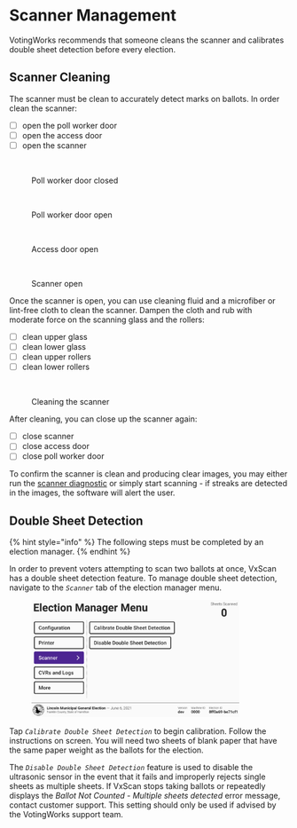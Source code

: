 # Scanner Management

VotingWorks recommends that someone cleans the scanner and calibrates double sheet detection before every election.

## Scanner Cleaning

The scanner must be clean to accurately detect marks on ballots. In order clean the scanner:

* [ ] open the poll worker door
* [ ] open the access door
* [ ] open the scanner

<div><figure><img src="../.gitbook/assets/PXL_20241031_184055101.jpg" alt="" width="375"><figcaption><p>Poll worker door closed</p></figcaption></figure> <figure><img src="../.gitbook/assets/PXL_20241031_184238006.jpg" alt="" width="375"><figcaption><p>Poll worker door open</p></figcaption></figure></div>

<div><figure><img src="../.gitbook/assets/PXL_20241031_184245241.jpg" alt="" width="375"><figcaption><p>Access door open</p></figcaption></figure> <figure><img src="../.gitbook/assets/PXL_20241031_184257763.jpg" alt="" width="375"><figcaption><p>Scanner open</p></figcaption></figure></div>

Once the scanner is open, you can use cleaning fluid and a microfiber or lint-free cloth to clean the scanner. Dampen the cloth and rub with moderate force on the scanning glass and the rollers:

* [ ] clean upper glass
* [ ] clean lower glass
* [ ] clean upper rollers
* [ ] clean lower rollers

<figure><img src="../.gitbook/assets/PXL_20241031_203337811.jpg" alt="" width="375"><figcaption><p>Cleaning the scanner</p></figcaption></figure>



After cleaning, you can close up the scanner again:

* [ ] close scanner
* [ ] close access door
* [ ] close poll worker door

To confirm the scanner is clean and producing clear images, you may either run the [scanner diagnostic](vxscan-diagnostics.md) or simply start scanning - if streaks are detected in the images, the software will alert the user.

## Double Sheet Detection

{% hint style="info" %}
The following steps must be completed by an election manager.
{% endhint %}

In order to prevent voters attempting to scan two ballots at once, VxScan has a double sheet detection feature. To manage double sheet detection, navigate to the _`Scanner`_ tab of the election manager menu.

<figure><img src="../.gitbook/assets/scanner-menu.png" alt="" width="375"><figcaption></figcaption></figure>

Tap _`Calibrate Double Sheet Detection`_ to begin calibration. Follow the instructions on screen. You will need two sheets of blank paper that have the same paper weight as the ballots for the election.&#x20;

The _`Disable Double Sheet Detection`_ feature is used to disable the ultrasonic sensor in the event that it fails and improperly rejects single sheets as multiple sheets. If VxScan stops taking ballots or repeatedly displays the _Ballot Not Counted - Multiple sheets detected_ error message, contact customer support. This setting should only be used if advised by the VotingWorks support team.
